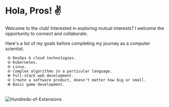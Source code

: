 
<h1>Hola, Pros! ✌️ </h1>
Welcome to the club! Interested in exploring mutual interests? I welcome the opportunity to connect and collaborate.<br>

Here's a list of my goals before completing my journey as a computer scientist.<br>

     ⦾ DevOps & cloud technologies.
     ⦾ Kubernetes.
     ⦾ Linux.
     ⦾ Complex algorithms in a particular language.
     ⦿ Full-stack web development.
     ⦾ Create a software product, doesn't matter how big or small.
     ⦿ Basic game development.

  <br>![Hundreds-of-Extensions](https://github.com/Gamaco/Gamaco/assets/44788342/a9983831-6659-4bc7-82b9-0f539af779c4)
